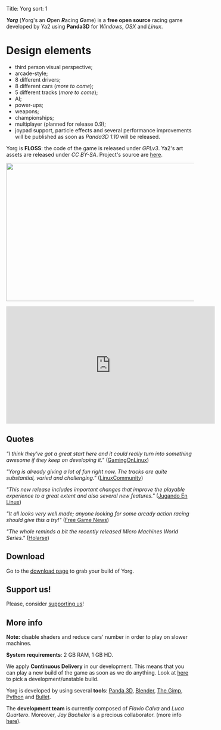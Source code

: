Title: Yorg
sort: 1

***Yorg*** (***Y***org's an ***O***pen ***R***acing ***G***ame) is a **free open source** racing game developed by Ya2 using **Panda3D** for *Windows*, *OSX* and *Linux*.

Design elements
===============

* third person visual perspective;
* arcade-style;
* 8 different drivers;
* 8 different cars (*more to come*);
* 5 different tracks (*more to come*);
* AI;
* power-ups;
* weapons;
* championships;
* multiplayer (planned for release 0.9);
* joypad support, particle effects and several performance improvements will be published as soon as *Panda3D 1.10* will be released.

Yorg is **FLOSS**: the code of the game is released under *GPLv3*. Ya2's art assets are released under *CC BY-SA*. Project's source are [here](https://github.com/cflavio/yorg).

<p align="center"><a href="{filename}/images/yorg/1.jpg"><img src="{filename}/images/yorg/1.jpg" width="660" height="371" /></a></p>

<p align="center"><iframe width="560" height="315" src="https://www.youtube.com/embed/Hr8iXhzgRCI" frameborder="0" allowfullscreen></iframe></p>

Quotes
------

*"I think they've got a great start here and it could really turn into something awesome if they keep on developing it."* ([GamingOnLinux](https://www.gamingonlinux.com/articles/yorg-a-free-and-open-source-racing-game-with-some-hilarious-handling.10876))

*"Yorg is already giving a lot of fun right now. The tracks are quite substantial, varied and challenging."* ([LinuxCommunity](http://www.linux-community.de/Internal/Artikel/Online-Artikel/Das-Spiel-zum-Wochenende-Yorg))

*"This new release includes important changes that improve the playable experience to a great extent and also several new features."* ([Jugando En Linux](http://jugandoenlinux.com/index.php/homepage/generos/carreras/item/686-yorg-alacanza-la-version-0-8))

*"It all looks very well made; anyone looking for some arcady action racing should give this a try!"* ([Free Game News](http://fossgames.blogspot.it/2017/08/yorg.html))

*"The whole reminds a bit the recently released Micro Machines World Series."* ([Holarse](http://www.holarse-linuxgaming.de/wiki/yorg))

Download
--------

Go to the [download page]({filename}/pages/download.md) to grab your build of Yorg.

Support us!
-----------

Please, consider [supporting us]({filename}/pages/support_us.md)!

More info
---------

**Note:** disable shaders and reduce cars' number in order to play on slower machines.

**System requirements**: 2 GB RAM, 1 GB HD.

We apply **Continuous Delivery** in our development. This means that you can play a new build of the game as soon as we do anything. Look at [here](http://www.ya2tech.it/download.html) to pick a development/unstable build.

Yorg is developed by using several **tools**: [Panda 3D](http://www.panda3d.org), [Blender](https://www.blender.org), [The Gimp](http://www.gimp.org), [Python](https://www.python.org) and [Bullet](http://bulletphysics.org).

The **development team** is currently composed of *Flavio Calva* and *Luca Quartero*. Moreover, *Jay Bachelor* is a precious collaborator. (more info [here]({filename}/pages/about.md)).
